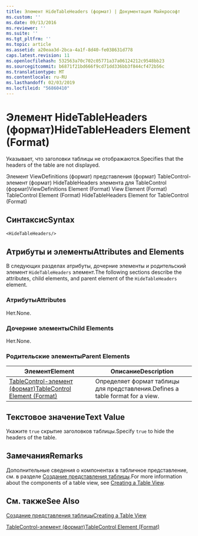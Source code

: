 ```yaml
---
title: Элемент HideTableHeaders (формат) | Документация Майкрософт
ms.custom: ''
ms.date: 09/13/2016
ms.reviewer: ''
ms.suite: ''
ms.tgt_pltfrm: ''
ms.topic: article
ms.assetid: a20eaa3d-2bca-4a1f-8d40-fe038631d778
caps.latest.revision: 11
ms.openlocfilehash: 532563a70c702c05771a37a06124212c9548bb23
ms.sourcegitcommit: b6871f21bd666f9cd71dd336bb3f844cf472b56c
ms.translationtype: MT
ms.contentlocale: ru-RU
ms.lasthandoff: 02/03/2019
ms.locfileid: "56860410"
---
```

# <a name="hidetableheaders-element-format"></a><span data-ttu-id="e673d-102">Элемент HideTableHeaders (формат)</span><span class="sxs-lookup"><span data-stu-id="e673d-102">HideTableHeaders Element (Format)</span></span>

<span data-ttu-id="e673d-103">Указывает, что заголовки таблицы не отображаются.</span><span class="sxs-lookup"><span data-stu-id="e673d-103">Specifies that the headers of the table are not displayed.</span></span>

<span data-ttu-id="e673d-104">Элемент ViewDefinitions (формат) представления (формат) TableControl-элемент (формат) HideTableHeaders элемента для TableControl (формат)</span><span class="sxs-lookup"><span data-stu-id="e673d-104">ViewDefinitions Element (Format) View Element (Format) TableControl Element (Format) HideTableHeaders Element for TableControl (Format)</span></span>

## <a name="syntax"></a><span data-ttu-id="e673d-105">Синтаксис</span><span class="sxs-lookup"><span data-stu-id="e673d-105">Syntax</span></span>

```vb
<HideTableHeaders/>
```

## <a name="attributes-and-elements"></a><span data-ttu-id="e673d-106">Атрибуты и элементы</span><span class="sxs-lookup"><span data-stu-id="e673d-106">Attributes and Elements</span></span>

<span data-ttu-id="e673d-107">В следующих разделах атрибуты, дочерние элементы и родительский элемент `HideTableHeaders` элемент.</span><span class="sxs-lookup"><span data-stu-id="e673d-107">The following sections describe the attributes, child elements, and parent element of the `HideTableHeaders` element.</span></span>

### <a name="attributes"></a><span data-ttu-id="e673d-108">Атрибуты</span><span class="sxs-lookup"><span data-stu-id="e673d-108">Attributes</span></span>

<span data-ttu-id="e673d-109">Нет.</span><span class="sxs-lookup"><span data-stu-id="e673d-109">None.</span></span>

### <a name="child-elements"></a><span data-ttu-id="e673d-110">Дочерние элементы</span><span class="sxs-lookup"><span data-stu-id="e673d-110">Child Elements</span></span>

<span data-ttu-id="e673d-111">Нет.</span><span class="sxs-lookup"><span data-stu-id="e673d-111">None.</span></span>

### <a name="parent-elements"></a><span data-ttu-id="e673d-112">Родительские элементы</span><span class="sxs-lookup"><span data-stu-id="e673d-112">Parent Elements</span></span>

|<span data-ttu-id="e673d-113">Элемент</span><span class="sxs-lookup"><span data-stu-id="e673d-113">Element</span></span>|<span data-ttu-id="e673d-114">Описание</span><span class="sxs-lookup"><span data-stu-id="e673d-114">Description</span></span>|
|-------------|-----------------|
|[<span data-ttu-id="e673d-115">TableControl-элемент (формат)</span><span class="sxs-lookup"><span data-stu-id="e673d-115">TableControl Element (Format)</span></span>](./tablecontrol-element-format.md)|<span data-ttu-id="e673d-116">Определяет формат таблицы для представления.</span><span class="sxs-lookup"><span data-stu-id="e673d-116">Defines a table format for a view.</span></span>|

## <a name="text-value"></a><span data-ttu-id="e673d-117">Текстовое значение</span><span class="sxs-lookup"><span data-stu-id="e673d-117">Text Value</span></span>

<span data-ttu-id="e673d-118">Укажите `true` скрытие заголовков таблицы.</span><span class="sxs-lookup"><span data-stu-id="e673d-118">Specify `true` to hide the headers of the table.</span></span>

## <a name="remarks"></a><span data-ttu-id="e673d-119">Замечания</span><span class="sxs-lookup"><span data-stu-id="e673d-119">Remarks</span></span>

<span data-ttu-id="e673d-120">Дополнительные сведения о компонентах в табличное представление, см. в разделе [Создание представления таблицы](./creating-a-table-view.md).</span><span class="sxs-lookup"><span data-stu-id="e673d-120">For more information about the components of a table view, see [Creating a Table View](./creating-a-table-view.md).</span></span>

## <a name="see-also"></a><span data-ttu-id="e673d-121">См. также</span><span class="sxs-lookup"><span data-stu-id="e673d-121">See Also</span></span>

[<span data-ttu-id="e673d-122">Создание представления таблицы</span><span class="sxs-lookup"><span data-stu-id="e673d-122">Creating a Table View</span></span>](./creating-a-table-view.md)

[<span data-ttu-id="e673d-123">TableControl-элемент (формат)</span><span class="sxs-lookup"><span data-stu-id="e673d-123">TableControl Element (Format)</span></span>](./tablecontrol-element-format.md)
